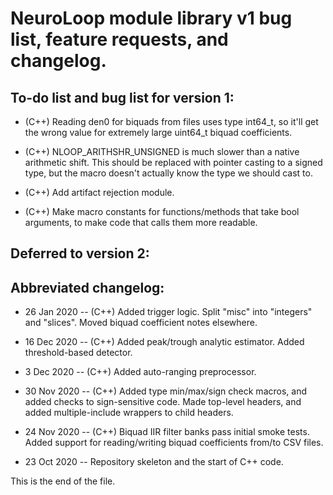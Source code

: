 # NeuroLoop module library v1 bug list, feature requests, and changelog.


## To-do list and bug list for version 1:

* (C++) Reading den0 for biquads from files uses type int64_t, so it'll get
the wrong value for extremely large uint64_t biquad coefficients.

* (C++) NLOOP_ARITHSHR_UNSIGNED is much slower than a native arithmetic shift.
This should be replaced with pointer casting to a signed type, but the macro
doesn't actually know the type we should cast to.

* (C++) Add artifact rejection module.

* (C++) Make macro constants for functions/methods that take bool arguments,
to make code that calls them more readable.


## Deferred to version 2:


## Abbreviated changelog:

* 26 Jan 2020 --
(C++) Added trigger logic. Split "misc" into "integers" and "slices".
Moved biquad coefficient notes elsewhere.

* 16 Dec 2020 --
(C++) Added peak/trough analytic estimator. Added threshold-based detector.

* 3 Dec 2020 --
(C++) Added auto-ranging preprocessor.

* 30 Nov 2020 --
(C++) Added type min/max/sign check macros, and added checks to
sign-sensitive code.
Made top-level headers, and added multiple-include wrappers to child headers.

* 24 Nov 2020 --
(C++) Biquad IIR filter banks pass initial smoke tests.
Added support for reading/writing biquad coefficients from/to CSV files.

* 23 Oct 2020 --
Repository skeleton and the start of C++ code.


This is the end of the file.
